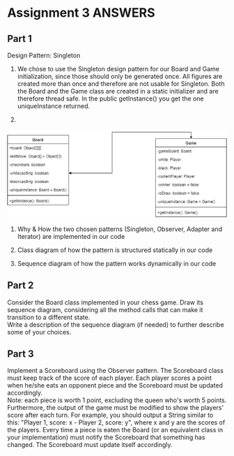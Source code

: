 # Assignment 3 ANSWERS
## Part 1

Design Pattern: Singleton

1. We chose to use the Singleton design pattern for our Board and Game initialization, since those should only be generated once. 
All figures are created more than once and therefore are not usable for Singleton. Both the Board and the Game class are created in 
a static initializer and are therefore thread safe. In the public getInstance() you get the one uniqueInstance returned.

2.
![Test Image 4](https://github.com/alainkueng/BINF4241-group08/blob/Dev/Assignment%203/Class%20Diagram%20Singleton.png)

 
1. Why & How the two chosen patterns (Singleton, Observer, Adapter and Iterator) are implemented in our code

2. Class diagram of how the pattern is structured statically in our code

3. Sequence diagram of how the pattern works dynamically in our code

## Part 2
Consider the Board class implemented in your chess game. Draw its sequence diagram, considering all the method calls that can make it transition to a different state.  
Write a description of the sequence diagram (if needed) to further describe some of your choices. 

## Part 3
Implement a Scoreboard using the Observer pattern. The Scoreboard class must keep track of the score of each player. Each player scores a point when he/she eats an opponent piece and the Scoreboard must be updated accordingly.  
Note: each piece is worth 1 point, excluding the queen who's worth 5 points. Furthermore, the output of the game must be modified to show the players' score after each turn. For example, you should output a String similar to this: "Player 1, score: x - Player 2, score: y", 
where x and y are the scores of the players. Every time a piece is eaten the Board (or an equivalent class in your implementation) must notify the                  Scoreboard that something has changed. The Scoreboard must update itself accordingly. 
